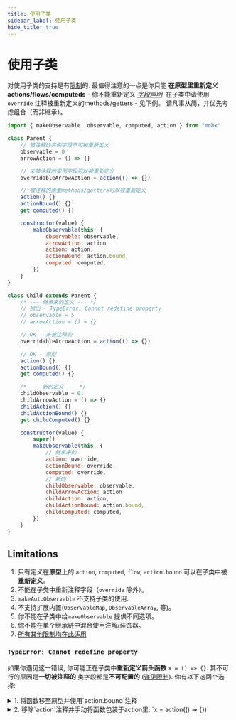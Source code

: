 ```yaml
---
title: 使用子类
sidebar_label: 使用子类
hide_title: true
---
```


<script async type="text/javascript" src="//cdn.carbonads.com/carbon.js?serve=CEBD4KQ7&placement=mobxjsorg" id="_carbonads_js"></script>

# 使用子类

对使用子类的支持是有[限制](#limitations)的. 最值得注意的一点是你只能 **在原型里重新定义actions/flows/computeds** - 你不能重新定义 _[字段声明](https://developer.mozilla.org/en-US/docs/Web/JavaScript/Reference/Classes#field_declarations)_. 在子类中请使用 `override` 注释被重新定义的methods/getters - 见下例。 请凡事从简，并优先考虑组合（而非继承）。

```javascript
import { makeObservable, observable, computed, action } from "mobx"

class Parent {
    // 被注释的实例字段不可被重新定义
    observable = 0
    arrowAction = () => {}

    // 未被注释的实例字段可以被重新定义
    overridableArrowAction = action(() => {})

    // 被注释的原型methods/getters可以被重新定义
    action() {}
    actionBound() {}
    get computed() {}

    constructor(value) {
        makeObservable(this, {
            observable: observable,
            arrowAction: action
            action: action,
            actionBound: action.bound,
            computed: computed,
        })
    }
}

class Child extends Parent {
    /* --- 继承来的定义 --- */
    // 抛出 - TypeError: Cannot redefine property
    // observable = 5
    // arrowAction = () = {}

    // OK - 未被注释的
    overridableArrowAction = action(() => {})

    // OK - 原型
    action() {}
    actionBound() {}
    get computed() {}

    /* --- 新的定义 --- */
    childObservable = 0;
    childArrowAction = () => {}
    childAction() {}
    childActionBound() {}
    get childComputed() {}

    constructor(value) {
        super()
        makeObservable(this, {
            // 继承来的
            action: override,
            actionBound: override,
            computed: override,
            // 新的
            childObservable: observable,
            childArrowAction: action
            childAction: action,
            childActionBound: action.bound,
            childComputed: computed,
        })
    }
}
```

## Limitations

1. 只有定义在**原型**上的 `action`, `computed`, `flow`, `action.bound` 可以在子类中被 **重新定义**。
1. 不能在子类中重新注释字段（`override` 除外）。
1. `makeAutoObservable` 不支持子类的使用.
1. 不支持扩展内置(`ObservableMap`, `ObservableArray`, 等)。
1. 你不能在子类中给`makeObservable` 提供不同选项。
1. 你不能在单个继承链中混合使用注解/装饰器。
1. [所有其他限制均在此适用](observable-state.html#limitations)

### `TypeError: Cannot redefine property`

如果你遇见这一错误, 你可能正在子类中**重新定义箭头函数** `x = () => {}`. 其不可行的原因是**一切被注释的** 类字段都是**不可配置的** ([详见限制](observable-state.md#limitations)). 你有以下这两个选择:

<details><summary>1. 将函数移至原型并使用`action.bound`注释</summary>

```javascript
class Parent {
    // action = () => {};
    // =>
    action() {}

    constructor() {
        makeObservable(this, {
            action: action.bound
        })
    }
}
class Child {
    action() {}

    constructor() {
        super()
        makeObservable(this, {
            action: override
        })
    }
}
```

</details>
<details><summary>2. 移除`action`注释并手动将函数包装于action里: `x = action(() => {})`</summary>

```javascript
class Parent {
    // action = () => {};
    // =>
    action = action(() => {})

    constructor() {
        makeObservable(this, {}) // <-- 注释已被移除
    }
}
class Child {
    action = action(() => {})

    constructor() {
        super()
        makeObservable(this, {}) // <-- 注释已被移除
    }
}
```

</details>
